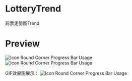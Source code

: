 # LotteryTrend
彩票走势图Trend

Preview
======================
![Icon Round Corner Progress Bar Usage](https://github.com/TheMelody/LotteryTrend/blob/master/Screenshot_20160909-130519.png
)
![Icon Round Corner Progress Bar Usage](https://github.com/TheMelody/LotteryTrend/blob/master/Screenshot_20160909-130533.png
)

GIF效果图展示：
![Icon Round Corner Progress Bar Usage](https://github.com/TheMelody/LotteryTrend/blob/master/LotteryChart_pic2.gif
)
